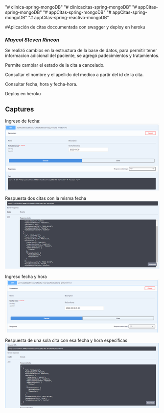 "# clinica-spring-mongoDB"
"# clinicacitas-spring-mongoDB"
"# appCitas-spring-mongoDB"
"# appCitas-spring-mongoDB"
"# appCitas-spring-mongoDB"
"# appCitas-spring-reactivo-mongoDB"

#Aplicación de citas docoumentada con swagger y deploy en heroku

### _Maycol Steven Rincon_

Se realizó cambios en la estructura de la base de datos, para permitir tener
informacion adicional del paciente, se agregó padecimientos y tratamientos.

Permite cambiar el estado de la cita a cancelado.

Consultar el nombre y el apellido del medico a partir del id de la cita.

Consultar fecha, hora y fecha-hora.

Deploy en heroku

## Captures

Ingreso de fecha:
![](./img/citas_fecha1.png)

Respuesta dos citas con la misma fecha
![](./img/citas_fecha2.png)

Ingreso fecha y hora
![](./img/citas_fechahora1.png)

Respuesta de una sola cita con esa fecha y hora especificas
![](./img/citas_fechahora2.png)
